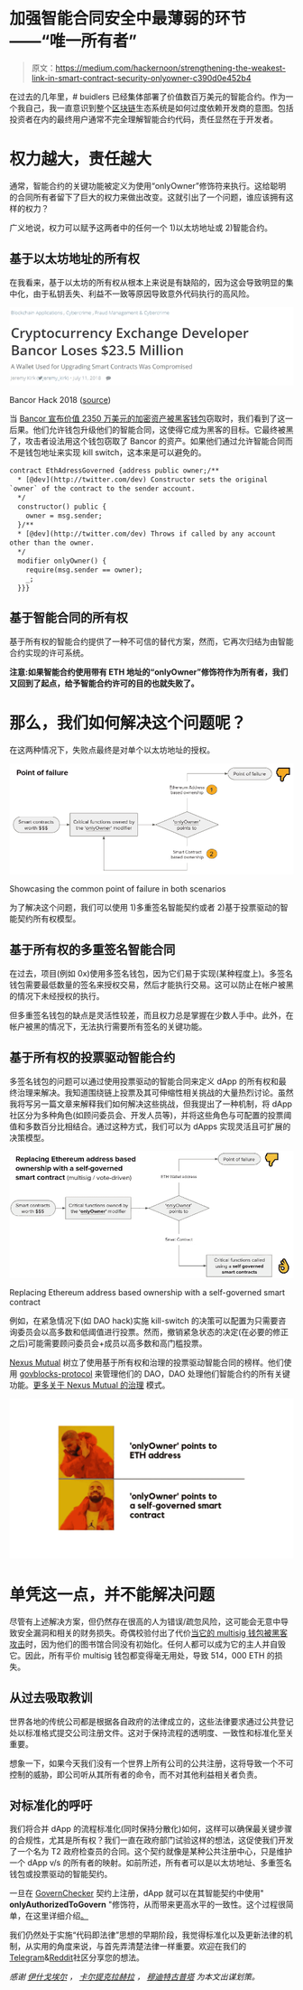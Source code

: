 # 加强智能合同安全中最薄弱的环节——“唯一所有者”

> 原文：<https://medium.com/hackernoon/strengthening-the-weakest-link-in-smart-contract-security-onlyowner-c390d0e452b4>

在过去的几年里，# buidlers 已经集体部署了价值数百万美元的智能合约。作为一个我自己，我一直意识到整个[区块链](https://hackernoon.com/tagged/blockchain)生态系统是如何过度依赖开发商的意图。包括投资者在内的最终用户通常不完全理解智能合约代码，责任显然在于开发者。

# 权力越大，责任越大

通常，智能合约的关键功能被定义为使用“onlyOwner”修饰符来执行。这给聪明的合同所有者留下了巨大的权力来做出改变。这就引出了一个问题，谁应该拥有这样的权力？

广义地说，权力可以赋予这两者中的任何一个 1)以太坊地址或 2)智能合约。

## 基于以太坊地址的所有权

在我看来，基于以太坊的所有权从根本上来说是有缺陷的，因为这会导致明显的集中化，由于私钥丢失、利益不一致等原因导致意外代码执行的高风险。

![](img/ffa4ea569c8f3a90bb2f2ff6820e9218.png)

Bancor Hack 2018 ([source](https://www.bankinfosecurity.com/bancor-cryptocurrency-exchange-loses-235-million-a-11188))

当 [Bancor 宣布价值 2350 万美元的加密资产被黑客钱包](https://www.bankinfosecurity.com/bancor-cryptocurrency-exchange-loses-235-million-a-11188)窃取时，我们看到了这一后果。他们允许钱包升级他们的智能合同，这使得它成为黑客的目标。它最终被黑了，攻击者设法用这个钱包窃取了 Bancor 的资产。如果他们通过允许智能合同而不是钱包地址来实现 kill switch，这本来是可以避免的。

```
contract EthAdressGoverned {address public owner;/**
  * [@dev](http://twitter.com/dev) Constructor sets the original `owner` of the contract to the sender account.
  */
  constructor() public {
    owner = msg.sender;
  }/**
  * [@dev](http://twitter.com/dev) Throws if called by any account other than the owner.
  */
  modifier onlyOwner() {
    require(msg.sender == owner);
    _;
  }}}
```

## 基于智能合同的所有权

基于所有权的智能合约提供了一种不可信的替代方案，然而，它再次归结为由智能合约实现的许可系统。

**注意:如果智能合约使用带有 ETH 地址的“onlyOwner”修饰符作为所有者，我们又回到了起点，给予智能合约许可的目的也就失败了。**

# 那么，我们如何解决这个问题呢？

在这两种情况下，失败点最终是对单个以太坊地址的授权。

![](img/e18915217c8d7ed232c8b00438e23ba0.png)

Showcasing the common point of failure in both scenarios

为了解决这个问题，我们可以使用 1)多重签名智能契约或者 2)基于投票驱动的智能契约所有权模型。

## 基于所有权的多重签名智能合同

在过去，项目(例如 0x)使用多签名钱包，因为它们易于实现(某种程度上)。多签名钱包需要最低数量的签名来授权交易，然后才能执行交易。这可以防止在帐户被黑的情况下未经授权的执行。

但多重签名钱包的缺点是灵活性较差，而且权力总是掌握在少数人手中。此外，在帐户被黑的情况下，无法执行需要所有签名的关键功能。

## 基于所有权的投票驱动智能合约

多签名钱包的问题可以通过使用投票驱动的智能合同来定义 dApp 的所有权和最终治理来解决。我知道围绕链上投票及其可伸缩性相关挑战的大量热烈讨论。虽然我将写另一篇文章来解释我们如何解决这些挑战，但我提出了一种机制，将 dApp 社区分为多种角色(如顾问委员会、开发人员等)，并将这些角色与可配置的投票阈值和多数百分比相结合。通过这种方式，我们可以为 dApps 实现灵活且可扩展的决策模型。

![](img/9da02c8eae3a5048569dbfaa42a71806.png)

Replacing Ethereum address based ownership with a self-governed smart contract

例如，在紧急情况下(如 DAO hack)实施 kill-switch 的决策可以配置为只需要咨询委员会以高多数和低阈值进行投票。然而，撤销紧急状态的决定(在必要的修正之后)可能需要顾问委员会+成员以高多数和高门槛投票。

[Nexus Mutual](https://nexusmutual.io) 树立了使用基于所有权和治理的投票驱动智能合同的榜样。他们使用 [govblocks-protocol](http://github.com/somish/govblocks-protocol) 来管理他们的 DAO，DAO 处理他们智能合约的所有关键功能。[更多关于 Nexus Mutual 的治理](/nexus-mutual/dao-governance-a-pragmatic-approach-27d529ad0819) 模式。

![](img/cc27e522500d87a66b5fde076d5710ce.png)

# 单凭这一点，并不能解决问题

尽管有上述解决方案，但仍然存在很高的人为错误/疏忽风险，这可能会无意中导致安全漏洞和相关的财务损失。奇偶校验付出了代价[当它的 multisig 钱包被黑客攻击](https://paritytech.io/security-alert-2/)时，因为他们的图书馆合同没有初始化。任何人都可以成为它的主人并自毁它。因此，所有平价 multisig 钱包都变得毫无用处，导致 514，000 ETH 的损失。

## 从过去吸取教训

世界各地的传统公司都是根据各自政府的法律成立的，这些法律要求通过公共登记处以标准格式提交公司注册文件。这对于保持流程的透明度、一致性和标准化至关重要。

想象一下，如果今天我们没有一个世界上所有公司的公共注册，这将导致一个不可控制的威胁，即公司听从其所有者的命令，而不对其他利益相关者负责。

## 对标准化的呼吁

我们将合并 dApp 的流程标准化(同时保持分散化)如何，这样可以确保最关键步骤的合规性，尤其是所有权？我们一直在政府部门试验这样的想法，这促使我们开发了一个名为 T2 政府检查员的合同。这个契约就像是某种公共注册中心，只是维护一个 dApp v/s 的所有者的映射。如前所述，所有者可以是以太坊地址、多重签名钱包或投票驱动的智能契约。

一旦在 [GovernChecker](https://github.com/somish/govblocks-protocol/blob/master/contracts/GovernCheckerContract.sol) 契约上注册，dApp 就可以在其智能契约中使用" **onlyAuthorizedToGovern** "修饰符，从而带来更高水平的一致性。这个过程很简单，在这里详细介绍[。](https://docs.govblocks.io/wiki/start-using-governchecker)

我们仍然处于实施“代码即法律”思想的早期阶段，我觉得标准化以及更新法律的机制，从实用的角度来说，与首先弄清楚法律一样重要。欢迎在我们的[Telegram](https://t.me/govblocks)&[Reddit](https://www.reddit.com/r/GovBlocks)社区分享您的想法。

*感谢* [*伊什戈埃尔*](https://medium.com/u/106bb90392d6?source=post_page-----c390d0e452b4--------------------------------) *，* [*卡尔提克拉赫拉*](https://medium.com/u/d68d102c6d4d?source=post_page-----c390d0e452b4--------------------------------) *，* [*穆迪特古普塔*](https://medium.com/u/aa341296c4be?source=post_page-----c390d0e452b4--------------------------------) *为本文出谋划策。*